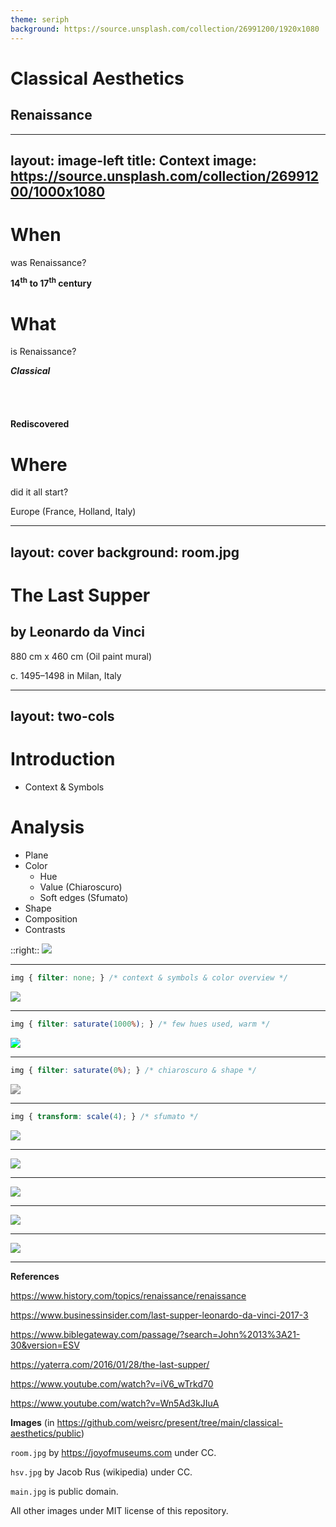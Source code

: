 ```yaml
---
theme: seriph
background: https://source.unsplash.com/collection/26991200/1920x1080
---
```


# Classical Aesthetics

## Renaissance

---
layout: image-left
title: Context
image: https://source.unsplash.com/collection/26991200/1000x1080
---

# When

was Renaissance?

**14<sup>th</sup> to 17<sup>th</sup> century**

# What

is Renaissance?

**_Classical_**

<marquee direction="up" scrollamount="3" height="40">

### Philosophy

### **Art**

### _Literatture_

</marquee>

**Rediscovered**

# Where

did it all start?

Europe (France, Holland, Italy)

---
layout: cover
background: room.jpg
---

<v-clicks>
 
# The Last Supper
## by Leonardo da Vinci

880 cm x 460 cm (Oil paint mural)

c. 1495–1498 in Milan, Italy

</v-clicks>

---
layout: two-cols
---

# Introduction

- Context & Symbols

# Analysis
- Plane
- Color
    - Hue
    - Value (Chiaroscuro)
    - Soft edges (Sfumato)
- Shape
- Composition
- Contrasts

::right::
<img src="/hsv.svg" class="h-100"/>

---

```css
img { filter: none; } /* context & symbols & color overview */
```

<img src="/main.jpg" style="filter: none;"/>

---

```css
img { filter: saturate(1000%); } /* few hues used, warm */
```

<img src="/main.jpg" style="filter: saturate(1000%);"/>

---

```css
img { filter: saturate(0%); } /* chiaroscuro & shape */
```
<img src="/main.jpg" style="filter: saturate(0%);"/>

---

```css
img { transform: scale(4); } /* sfumato */
```
<img src="/sfumato.png"/>

---

<img src="/groups.jpg"/>

---

<img src="/grid.jpg"/>

---

<img src="/lines.jpg"/>

---

<img src="/triangle.jpg"/>

---

**References**

https://www.history.com/topics/renaissance/renaissance

https://www.businessinsider.com/last-supper-leonardo-da-vinci-2017-3

https://www.biblegateway.com/passage/?search=John%2013%3A21-30&version=ESV

https://yaterra.com/2016/01/28/the-last-supper/

https://www.youtube.com/watch?v=iV6_wTrkd70

https://www.youtube.com/watch?v=Wn5Ad3kJIuA

**Images** (in https://github.com/weisrc/present/tree/main/classical-aesthetics/public)

`room.jpg` by https://joyofmuseums.com under CC.

`hsv.jpg` by Jacob Rus (wikipedia) under CC.

`main.jpg` is public domain.

All other images under MIT license of this repository.